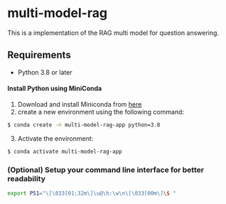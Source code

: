 # multi-model-rag

This is a implementation of the RAG multi model for question answering.

## Requirements

- Python 3.8 or later

#### Install Python using MiniConda

1) Download and install Miniconda from [here](https://www.anaconda.com/docs/getting-started/miniconda/install#quickstart-install-instructions)
2) create a new environment using the following command:
```bash
$ conda create -n multi-model-rag-app python=3.8
```
3) Activate the environment:
```bash
$ conda activate multi-model-rag-app
```

### (Optional) Setup your command line interface for better readability
```bash
export PS1="\[\033[01;32m\]\u@\h:\w\n\[\033[00m\]\$ "
```
